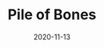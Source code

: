 ---
title: Pile of Bones
date: 2020-11-13
thumbnail: /assets/images/pile-of-bones-01-small.jpg
credits_thumbnail: /assets/images/pile-of-bones-02.jpg
tags: dance eoyd20

images:
    -
        url: /assets/images/pile-of-bones-01-small.jpg
        width: 800
        height: 534
    -
        url: /assets/images/pile-of-bones-02-small.jpg
        width: 800
        height: 534

external_websites:
    - url: https://finearts-music.unimelb.edu.au/showcase/pile-of-bones
      name: View on VCA Showcase

description: Pile of Bones examines nurture, love, suppression and mutation, the uprising of inner demons and angels and their influence over our actions.

role: Assistant Stage Manager
credits:
    Choreographer: Stephanie Lake
    Deputy Stage Manager: Olivia Walker
    Set and Costume Design: XaSha Chua-Huggins
    Lighting Design: Aedan Gale
    Assistant Stage Managers: 
        - George Richardson
        - Theo Viney
photos: Gregory Lorenzutti
---